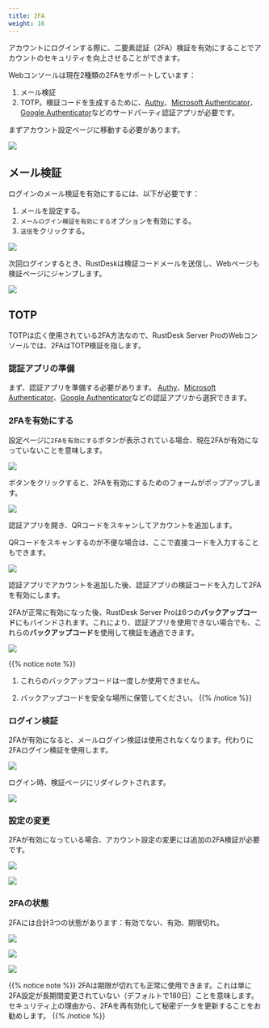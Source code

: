 ```yaml
---
title: 2FA
weight: 16
---
```


アカウントにログインする際に、二要素認証（2FA）検証を有効にすることでアカウントのセキュリティを向上させることができます。

Webコンソールは現在2種類の2FAをサポートしています：

1. メール検証
2. TOTP。検証コードを生成するために、[Authy](https://authy.com)、[Microsoft Authenticator](https://www.microsoft.com/en-us/security/mobile-authenticator-app/)、[Google Authenticator](https://play.google.com/store/apps/details?id=com.google.android.apps.authenticator2)などのサードパーティ認証アプリが必要です。

まずアカウント設定ページに移動する必要があります。

![](/docs/en/self-host/rustdesk-server-pro/2fa/images/1-settings-account.png)

## メール検証

ログインのメール検証を有効にするには、以下が必要です：

1. メールを設定する。
2. `メールログイン検証を有効にする`オプションを有効にする。
3. `送信`をクリックする。

![](/docs/en/self-host/rustdesk-server-pro/2fa/images/2-2fa-email-1.png)

次回ログインするとき、RustDeskは検証コードメールを送信し、Webページも検証ページにジャンプします。

![](/docs/en/self-host/rustdesk-server-pro/2fa/images/2-2fa-email-2.png)

## TOTP

TOTPは広く使用されている2FA方法なので、RustDesk Server ProのWebコンソールでは、2FAはTOTP検証を指します。

### 認証アプリの準備

まず、認証アプリを準備する必要があります。
[Authy](https://authy.com)、[Microsoft Authenticator](https://www.microsoft.com/en-us/security/mobile-authenticator-app/)、[Google Authenticator](https://play.google.com/store/apps/details?id=com.google.android.apps.authenticator2)などの認証アプリから選択できます。

### 2FAを有効にする

設定ページに`2FAを有効にする`ボタンが表示されている場合、現在2FAが有効になっていないことを意味します。

![](/docs/en/self-host/rustdesk-server-pro/2fa/images/3-2fa-enable-1.png)

ボタンをクリックすると、2FAを有効にするためのフォームがポップアップします。

![](/docs/en/self-host/rustdesk-server-pro/2fa/images/3-2fa-enable-2.png)

認証アプリを開き、QRコードをスキャンしてアカウントを追加します。

QRコードをスキャンするのが不便な場合は、ここで直接コードを入力することもできます。

![](/docs/en/self-host/rustdesk-server-pro/2fa/images/3-2fa-enable-3.png)

認証アプリでアカウントを追加した後、認証アプリの検証コードを入力して2FAを有効にします。

2FAが正常に有効になった後、RustDesk Server Proは6つの**バックアップコード**にもバインドされます。これにより、認証アプリを使用できない場合でも、これらの**バックアップコード**を使用して検証を通過できます。

![](/docs/en/self-host/rustdesk-server-pro/2fa/images/3-2fa-enable-4.png)

{{% notice note %}}
1. これらのバックアップコードは一度しか使用できません。

2. バックアップコードを安全な場所に保管してください。
{{% /notice %}}

### ログイン検証

2FAが有効になると、メールログイン検証は使用されなくなります。代わりに2FAログイン検証を使用します。

![](/docs/en/self-host/rustdesk-server-pro/2fa/images/3-2fa-enable-login-5.png)

ログイン時、検証ページにリダイレクトされます。

![](/docs/en/self-host/rustdesk-server-pro/2fa/images/3-2fa-enable-login-6.png)

### 設定の変更

2FAが有効になっている場合、アカウント設定の変更には追加の2FA検証が必要です。

![](/docs/en/self-host/rustdesk-server-pro/2fa/images/3-2fa-settings-1.png)

![](/docs/en/self-host/rustdesk-server-pro/2fa/images/3-2fa-settings-2.png)

### 2FAの状態

2FAには合計3つの状態があります：有効でない、有効、期限切れ。

![](/docs/en/self-host/rustdesk-server-pro/2fa/images/3-2fa-state-not-enabled.png)

![](/docs/en/self-host/rustdesk-server-pro/2fa/images/3-2fa-state-enabled.png)

![](/docs/en/self-host/rustdesk-server-pro/2fa/images/3-2fa-state-expired.png)

{{% notice note %}}
2FAは期限が切れても正常に使用できます。これは単に2FA設定が長期間変更されていない（デフォルトで180日）ことを意味します。セキュリティ上の理由から、2FAを再有効化して秘密データを更新することをお勧めします。
{{% /notice %}}